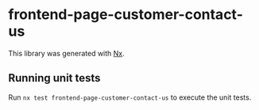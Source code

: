 # frontend-page-customer-contact-us

This library was generated with [Nx](https://nx.dev).

## Running unit tests

Run `nx test frontend-page-customer-contact-us` to execute the unit tests.
